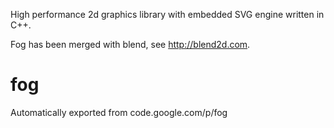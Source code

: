 
High performance 2d graphics library with embedded SVG engine written in C++.

Fog has been merged with blend, see http://blend2d.com.

# fog
Automatically exported from code.google.com/p/fog

